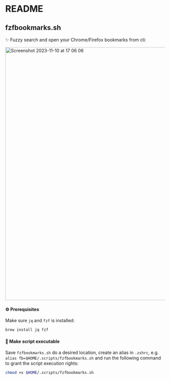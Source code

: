 # README

## fzfbookmarks.sh
✨ Fuzzy search and open your Chrome/Firefox bookmarks from cli:

<img width="797" alt="Screenshot 2023-11-10 at 17 06 06" src="https://github.com/fynnfluegge/mydotfiles/assets/16321871/29eb5b87-580c-42b9-a6d2-970c4544f7c9">

#### ⚙️ Prerequisites
Make sure `jq` and `fzf` is installed:
```bash
brew install jq fzf
```

#### 🔧 Make script executable
Save `fzfbookmarks.sh` do a desired location, create an alias in `.zshrc`, e.g. `alias fb=$HOME/.scripts/fzfbookmarks.sh`
and run the following command to grant the script execution rights:
```bash
chmod +x $HOME/.scripts/fzfbookmarks.sh
```
